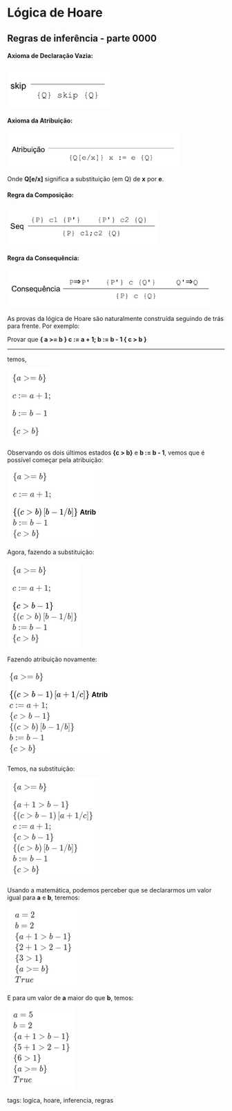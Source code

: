 # Lógica de Hoare

## Regras de inferência - parte 0000

#### Axioma de Declaração Vazia:

![skip](img/p0003-0.png)

#### Axioma da Atribuição:

![atribuição](img/p0003-1.png)

Onde **Q[e/x]** significa a substituição (em Q) de **x** por **e**.

#### Regra da Composição:

![composição](img/p0003-2.png)

#### Regra da Consequência:

![consequência](img/p0003-3.png)

As provas da lógica de Hoare são naturalmente construída seguindo de trás para frente. Por exemplo:

Provar que **{ a >= b } c := a + 1; b := b - 1 { c > b }**

---

temos,

![exemplo 1](img/p0003-4.png)

Observando os dois últimos estados **{c > b}** e **b := b - 1**, vemos que é possível começar pela atribuição:

![primeira atribuição](img/p0003-5.png)

Agora, fazendo a substituição:

![primeira substituição](img/p0003-6.png)

Fazendo atribuição novamente:

![segunda atribuição](img/p0003-7.png)

Temos, na substituição:

![segunda substituição](img/p0003-8.png)

Usando a matemática, podemos perceber que se declararmos um valor igual para **a** e **b**, teremos:

![para a e b iguais](img/p0003-9.png)

E para um valor de **a** maior do que **b**, temos:

![para a e b iguais](img/p0003-10.png)

tags: logica, hoare, inferencia, regras
